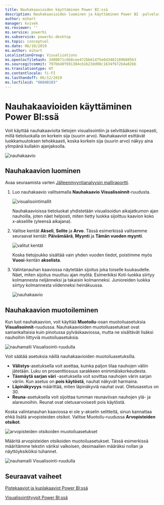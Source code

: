 ```yaml
---
title: Nauhakaavioiden käyttäminen Power BI:ssä
description: Nauhakaavioiden luominen ja käyttäminen Power BI -palvelussa ja Power BI Desktopissa
author: mihart
manager: kvivek
ms.reviewer: ''
ms.service: powerbi
ms.subservice: powerbi-desktop
ms.topic: conceptual
ms.date: 06/10/2019
ms.author: mihart
LocalizationGroup: Visualizations
ms.openlocfilehash: 3400071c6b8cee472bb61475e6d3482189680563
ms.sourcegitcommit: 797bb40f691384cb1b23dd08c1634f672b4a82bb
ms.translationtype: HT
ms.contentlocale: fi-FI
ms.lasthandoff: 06/12/2019
ms.locfileid: "66840103"
---
```

# <a name="use-ribbon-charts-in-power-bi"></a>Nauhakaavioiden käyttäminen Power BI:ssä
Voit käyttää nauhakaavioita tietojen visualisointiin ja selvittääksesi nopeasti, millä tietoluokalla on korkein sija (suurin arvo). Nauhakaaviot esittävät luokkamuutoksen tehokkaasti, koska korkein sija (suurin arvo) näkyy aina ylimpänä kullakin ajanjaksolla. 

![nauhakaavio](media/desktop-ribbon-charts/ribbon-charts_01.png)

## <a name="create-a-ribbon-chart"></a>Nauhakaavion luominen
Avaa seuraamista varten [Jälleenmyyntianalyysin malliraportti](../sample-retail-analysis.md). 

1. Luo nauhakaavio valitsemalla **Nauhakaavio** **Visualisoinnit**-ruudusta.

    ![visualisointimallit](media/desktop-ribbon-charts/power-bi-template.png)

    Nauhakaavioissa tietoluokat yhdistetään visualisoidun aikajatkumon ajan nauhoilla, joten näet helposti, miten tietty luokka sijoittuu kaavion koko x-akselille (yleensä aikajana).

2. Valitse kentät **Akseli**, **Selite** ja **Arvo**.  Tässä esimerkissä valitsemme seuraavat kentät: **Päivämäärä**, **Myynti** ja **Tämän vuoden myynti**.  

    ![valitut kentät](media/desktop-ribbon-charts/power-bi-ribbon-values.png)

    Koska tietojoukko sisältää vain yhden vuoden tiedot, poistimme myös **Vuosi**-kentän **akselista**. 

3. Valintanauhan kaaviossa näytetään sijoitus joka toiselle kuukaudelle. Näet, miten sijoitus muuttuu ajan myötä.  Esimerkiksi Koti-luokka siirtyy kolmannesta neljänneksi ja takaisin kolmanneksi. Junioreiden luokka siirtyy kolmannesta viidenneksi heinäkuussa. 

    ![nauhakaavio](media/desktop-ribbon-charts/power-bi-ribbon.png)

## <a name="format-a-ribbon-chart"></a>Nauhakaavion muotoileminen
Kun luot nauhakaavion, voit käyttää **Muotoilu**-osan muotoiluasetuksia **Visualisoinnit**-ruudussa. Nauhakaavioiden muotoiluasetukset ovat samankaltaisia kuin pinotussa pylväskaaviossa, mutta ne sisältävät lisäksi nauhoihin liittyviä muotoiluasetuksia.

![nauhamalli Visualisointi-ruudulla](media/desktop-ribbon-charts/power-bi-format-ribbon.png)

Voit säätää asetuksia näillä nauhakaavioiden muotoiluasetuksilla.

* **Välistys**-asetuksella voit asettaa, kuinka paljon tilaa nauhojen väliin jätetään. Luku on prosenttiosuus sarakkeen enimmäiskorkeudesta.
* **Täsmäytä sarjan väri** -asetuksella voit sovittaa nauhojen värin sarjan väriin. Kun asetus on **pois käytöstä**, nauhat näkyvät harmaina.
* **Läpinäkyvyys** määrittää, miten läpinäkyviä nauhat ovat. Oletusasetus on 30.
* **Reuna**-asetuksella voit sijoittaa tumman reunaviivan nauhojen ylä- ja alareunoihin. Reunat ovat oletusarvoisesti pois käytöstä.

Koska valintanauhan kaaviossa ei ole y-akselin selitteitä, sinun kannattaa ehkä lisätä arvopisteiden otsikot. Valitse Muotoilu-ruudussa **Arvopisteiden otsikot**. 

![arvopisteiden otsikoiden muotoiluasetukset](media/desktop-ribbon-charts/power-bi-labels.png)

Määritä arvopisteiden otsikoiden muotoiluasetukset.  Tässä esimerkissä määritämme tekstin väriksi valkoisen, desimaalien määräksi nollan ja näyttöyksiköiksi tuhannet. 

![nauhamalli Visualisointi-ruudulla](media/desktop-ribbon-charts/power-bi-data-labels.png)

## <a name="next-steps"></a>Seuraavat vaiheet

[Pistekaaviot ja kuplakaaviot Power BI:ssä](power-bi-visualization-scatter.md)

[Visualisointityypit Power BI:ssä](power-bi-visualization-types-for-reports-and-q-and-a.md)